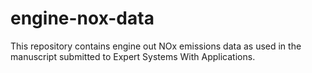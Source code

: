 # engine-nox-data
This repository contains engine out NOx emissions data as used in the manuscript submitted to Expert Systems With Applications.
